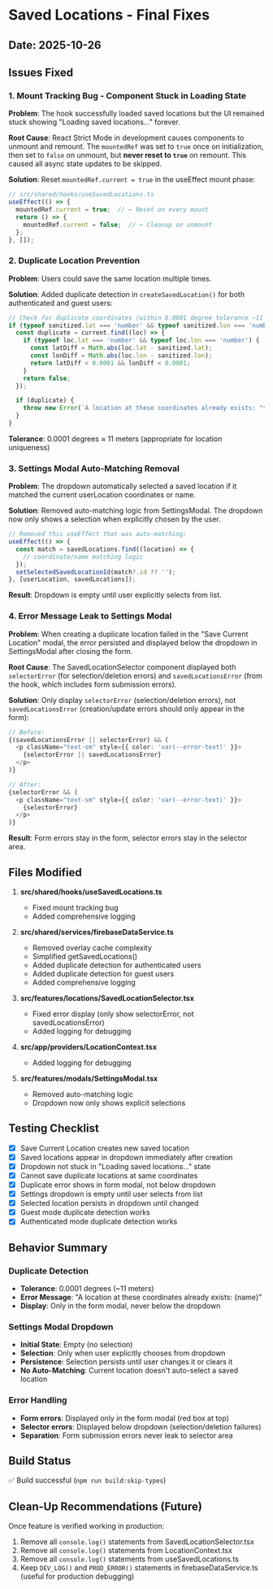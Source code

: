 # Saved Locations - Final Fixes

## Date: 2025-10-26

## Issues Fixed

### 1. Mount Tracking Bug - Component Stuck in Loading State
**Problem**: The hook successfully loaded saved locations but the UI remained stuck showing "Loading saved locations..." forever.

**Root Cause**: React Strict Mode in development causes components to unmount and remount. The `mountedRef` was set to `true` once on initialization, then set to `false` on unmount, but **never reset to `true`** on remount. This caused all async state updates to be skipped.

**Solution**: Reset `mountedRef.current = true` in the useEffect mount phase:

```typescript
// src/shared/hooks/useSavedLocations.ts
useEffect(() => {
  mountedRef.current = true;  // ← Reset on every mount
  return () => {
    mountedRef.current = false;  // ← Cleanup on unmount
  };
}, []);
```

### 2. Duplicate Location Prevention
**Problem**: Users could save the same location multiple times.

**Solution**: Added duplicate detection in `createSavedLocation()` for both authenticated and guest users:

```typescript
// Check for duplicate coordinates (within 0.0001 degree tolerance ~11 meters)
if (typeof sanitized.lat === 'number' && typeof sanitized.lon === 'number') {
  const duplicate = current.find((loc) => {
    if (typeof loc.lat === 'number' && typeof loc.lon === 'number') {
      const latDiff = Math.abs(loc.lat - sanitized.lat);
      const lonDiff = Math.abs(loc.lon - sanitized.lon);
      return latDiff < 0.0001 && lonDiff < 0.0001;
    }
    return false;
  });

  if (duplicate) {
    throw new Error(`A location at these coordinates already exists: "${duplicate.name}"`);
  }
}
```

**Tolerance**: 0.0001 degrees ≈ 11 meters (appropriate for location uniqueness)

### 3. Settings Modal Auto-Matching Removal
**Problem**: The dropdown automatically selected a saved location if it matched the current userLocation coordinates or name.

**Solution**: Removed auto-matching logic from SettingsModal. The dropdown now only shows a selection when explicitly chosen by the user.

```typescript
// Removed this useEffect that was auto-matching:
useEffect(() => {
  const match = savedLocations.find((location) => {
    // coordinate/name matching logic
  });
  setSelectedSavedLocationId(match?.id ?? '');
}, [userLocation, savedLocations]);
```

**Result**: Dropdown is empty until user explicitly selects from list.

### 4. Error Message Leak to Settings Modal
**Problem**: When creating a duplicate location failed in the "Save Current Location" modal, the error persisted and displayed below the dropdown in SettingsModal after closing the form.

**Root Cause**: The SavedLocationSelector component displayed both `selectorError` (for selection/deletion errors) and `savedLocationsError` (from the hook, which includes form submission errors).

**Solution**: Only display `selectorError` (selection/deletion errors), not `savedLocationsError` (creation/update errors should only appear in the form):

```typescript
// Before:
{(savedLocationsError || selectorError) && (
  <p className="text-sm" style={{ color: 'var(--error-text)' }}>
    {selectorError || savedLocationsError}
  </p>
)}

// After:
{selectorError && (
  <p className="text-sm" style={{ color: 'var(--error-text)' }}>
    {selectorError}
  </p>
)}
```

**Result**: Form errors stay in the form, selector errors stay in the selector area.

## Files Modified

1. **src/shared/hooks/useSavedLocations.ts**
   - Fixed mount tracking bug
   - Added comprehensive logging

2. **src/shared/services/firebaseDataService.ts**
   - Removed overlay cache complexity
   - Simplified getSavedLocations()
   - Added duplicate detection for authenticated users
   - Added duplicate detection for guest users
   - Added comprehensive logging

3. **src/features/locations/SavedLocationSelector.tsx**
   - Fixed error display (only show selectorError, not savedLocationsError)
   - Added logging for debugging

4. **src/app/providers/LocationContext.tsx**
   - Added logging for debugging

5. **src/features/modals/SettingsModal.tsx**
   - Removed auto-matching logic
   - Dropdown now only shows explicit selections

## Testing Checklist

- [x] Save Current Location creates new saved location
- [x] Saved locations appear in dropdown immediately after creation
- [x] Dropdown not stuck in "Loading saved locations..." state
- [x] Cannot save duplicate locations at same coordinates
- [x] Duplicate error shows in form modal, not below dropdown
- [x] Settings dropdown is empty until user selects from list
- [x] Selected location persists in dropdown until changed
- [x] Guest mode duplicate detection works
- [x] Authenticated mode duplicate detection works

## Behavior Summary

### Duplicate Detection
- **Tolerance**: 0.0001 degrees (~11 meters)
- **Error Message**: "A location at these coordinates already exists: {name}"
- **Display**: Only in the form modal, never below the dropdown

### Settings Modal Dropdown
- **Initial State**: Empty (no selection)
- **Selection**: Only when user explicitly chooses from dropdown
- **Persistence**: Selection persists until user changes it or clears it
- **No Auto-Matching**: Current location doesn't auto-select a saved location

### Error Handling
- **Form errors**: Displayed only in the form modal (red box at top)
- **Selector errors**: Displayed below dropdown (selection/deletion failures)
- **Separation**: Form submission errors never leak to selector area

## Build Status
✅ Build successful (`npm run build:skip-types`)

## Clean-Up Recommendations (Future)

Once feature is verified working in production:
1. Remove all `console.log()` statements from SavedLocationSelector.tsx
2. Remove all `console.log()` statements from LocationContext.tsx
3. Remove all `console.log()` statements from useSavedLocations.ts
4. Keep `DEV_LOG()` and `PROD_ERROR()` statements in firebaseDataService.ts (useful for production debugging)
